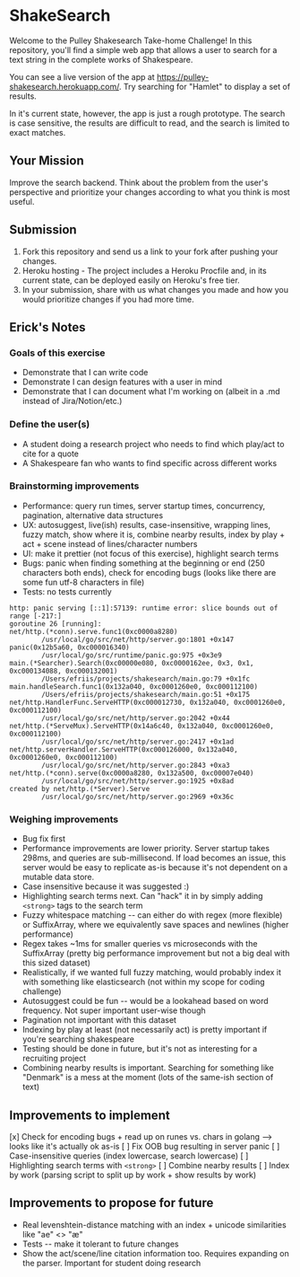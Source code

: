 # ShakeSearch

Welcome to the Pulley Shakesearch Take-home Challenge! In this repository,
you'll find a simple web app that allows a user to search for a text string in
the complete works of Shakespeare.

You can see a live version of the app at
https://pulley-shakesearch.herokuapp.com/. Try searching for "Hamlet" to display
a set of results.

In it's current state, however, the app is just a rough prototype. The search is
case sensitive, the results are difficult to read, and the search is limited to
exact matches.

## Your Mission

Improve the search backend. Think about the problem from the user's perspective
and prioritize your changes according to what you think is most useful.

## Submission

1. Fork this repository and send us a link to your fork after pushing your changes.
2. Heroku hosting - The project includes a Heroku Procfile and, in its
   current state, can be deployed easily on Heroku's free tier.
3. In your submission, share with us what changes you made and how you would prioritize changes if you had more time.

## Erick's Notes

### Goals of this exercise

- Demonstrate that I can write code
- Demonstrate I can design features with a user in mind
- Demonstrate that I can document what I'm working on (albeit in a .md instead of Jira/Notion/etc.)

### Define the user(s)

- A student doing a research project who needs to find which play/act to cite for a quote
- A Shakespeare fan who wants to find specific across different works

### Brainstorming improvements

- Performance: query run times, server startup times, concurrency, pagination, alternative data structures
- UX: autosuggest, live(ish) results, case-insensitive, wrapping lines, fuzzy match, show where it is, combine nearby results, index by play + act + scene instead of lines/character numbers
- UI: make it prettier (not focus of this exercise), highlight search terms
- Bugs: panic when finding something at the beginning or end (250 characters both ends), check for encoding bugs (looks like there are some fun utf-8 characters in file)
- Tests: no tests currently

```
http: panic serving [::1]:57139: runtime error: slice bounds out of range [-217:]
goroutine 26 [running]:
net/http.(*conn).serve.func1(0xc0000a8280)
        /usr/local/go/src/net/http/server.go:1801 +0x147
panic(0x12b5a60, 0xc000016340)
        /usr/local/go/src/runtime/panic.go:975 +0x3e9
main.(*Searcher).Search(0xc00000e080, 0xc0000162ee, 0x3, 0x1, 0xc000134088, 0xc000132001)
        /Users/efriis/projects/shakesearch/main.go:79 +0x1fc
main.handleSearch.func1(0x132a040, 0xc0001260e0, 0xc000112100)
        /Users/efriis/projects/shakesearch/main.go:51 +0x175
net/http.HandlerFunc.ServeHTTP(0xc000012730, 0x132a040, 0xc0001260e0, 0xc000112100)
        /usr/local/go/src/net/http/server.go:2042 +0x44
net/http.(*ServeMux).ServeHTTP(0x14a6c40, 0x132a040, 0xc0001260e0, 0xc000112100)
        /usr/local/go/src/net/http/server.go:2417 +0x1ad
net/http.serverHandler.ServeHTTP(0xc000126000, 0x132a040, 0xc0001260e0, 0xc000112100)
        /usr/local/go/src/net/http/server.go:2843 +0xa3
net/http.(*conn).serve(0xc0000a8280, 0x132a500, 0xc00007e040)
        /usr/local/go/src/net/http/server.go:1925 +0x8ad
created by net/http.(*Server).Serve
        /usr/local/go/src/net/http/server.go:2969 +0x36c
```

### Weighing improvements

- Bug fix first
- Performance improvements are lower priority. Server startup takes 298ms, and queries are sub-millisecond. If load becomes an issue, this server would be easy to replicate as-is because it's not dependent on a mutable data store.
- Case insensitive because it was suggested :)
- Highlighting search terms next. Can "hack" it in by simply adding `<strong>` tags to the search term
- Fuzzy whitespace matching -- can either do with regex (more flexible) or SuffixArray, where we equivalently save spaces and newlines (higher performance)
- Regex takes ~1ms for smaller queries vs microseconds with the SuffixArray (pretty big performance improvement but not a big deal with this sized dataset)
- Realistically, if we wanted full fuzzy matching, would probably index it with something like elasticsearch (not within my scope for coding challenge)
- Autosuggest could be fun -- would be a lookahead based on word frequency. Not super important user-wise though
- Pagination not important with this dataset
- Indexing by play at least (not necessarily act) is pretty important if you're searching shakespeare
- Testing should be done in future, but it's not as interesting for a recruiting project
- Combining nearby results is important. Searching for something like "Denmark" is a mess at the moment (lots of the same-ish section of text)

## Improvements to implement

[x] Check for encoding bugs + read up on runes vs. chars in golang --> looks like it's actually ok as-is
[ ] Fix OOB bug resulting in server panic
[ ] Case-insensitive queries (index lowercase, search lowercase)
[ ] Highlighting search terms with `<strong>`
[ ] Combine nearby results
[ ] Index by work (parsing script to split up by work + show results by work)

## Improvements to propose for future

- Real levenshtein-distance matching with an index + unicode similarities like "ae" <> "æ"
- Tests -- make it tolerant to future changes
- Show the act/scene/line citation information too. Requires expanding on the parser. Important for student doing research
